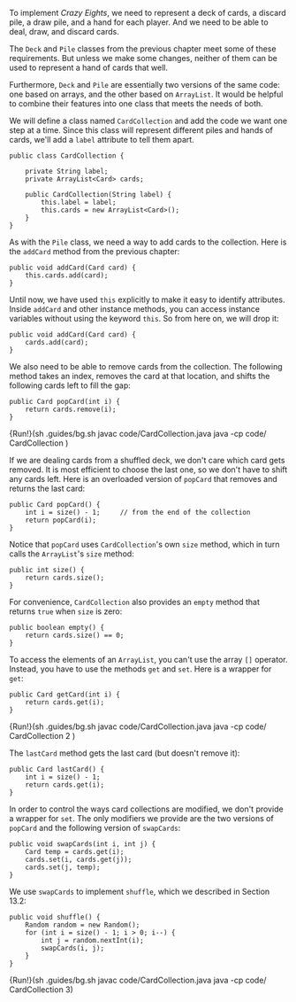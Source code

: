 To implement *Crazy Eights*, we need to represent a deck of cards, a discard pile, a draw pile, and a hand for each player.
And we need to be able to deal, draw, and discard cards.

The `Deck` and `Pile` classes from the previous chapter meet some of these requirements.
But unless we make some changes, neither of them can be used to represent a hand of cards that well.


Furthermore, `Deck` and `Pile` are essentially two versions of the same code: one based on arrays, and the other based on `ArrayList`.
It would be helpful to combine their features into one class that meets the needs of both.

We will define a class named `CardCollection` and add the code we want one step at a time.
Since this class will represent different piles and hands of cards, we'll add a `label` attribute to tell them apart.


```code
public class CardCollection {

    private String label;
    private ArrayList<Card> cards;

    public CardCollection(String label) {
        this.label = label;
        this.cards = new ArrayList<Card>();
    }
}
```


As with the `Pile` class, we need a way to add cards to the collection.
Here is the `addCard` method from the previous chapter:

```code
public void addCard(Card card) {
    this.cards.add(card);
}
```


Until now, we have used `this` explicitly to make it easy to identify attributes.
Inside `addCard` and other instance methods, you can access instance variables without using the keyword `this`.
So from here on, we will drop it:

```code
public void addCard(Card card) {
    cards.add(card);
}
```

We also need to be able to remove cards from the collection.
The following method takes an index, removes the card at that location, and shifts the following cards left to fill the gap:

```code
public Card popCard(int i) {
    return cards.remove(i);
}
```

{Run!}(sh .guides/bg.sh javac code/CardCollection.java java -cp code/ CardCollection )



If we are dealing cards from a shuffled deck, we don't care which card gets removed.
It is most efficient to choose the last one, so we don't have to shift any cards left.
Here is an overloaded version of `popCard` that removes and returns the last card:

```code
public Card popCard() {
    int i = size() - 1;     // from the end of the collection
    return popCard(i);
}
```

Notice that `popCard` uses `CardCollection`'s own `size` method, which in turn calls the `ArrayList`'s `size` method:

```code
public int size() {
    return cards.size();
}
```

For convenience, `CardCollection` also provides an `empty` method that returns `true` when `size` is zero:

```code
public boolean empty() {
    return cards.size() == 0;
}
```

To access the elements of an `ArrayList`, you can't use the array `[]` operator.
Instead, you have to use the methods `get` and `set`.
Here is a wrapper for `get`:

```code
public Card getCard(int i) {
    return cards.get(i);
}
```

{Run!}(sh .guides/bg.sh javac code/CardCollection.java java -cp code/ CardCollection 2 )


The `lastCard` method gets the last card (but doesn't remove it):

```code
public Card lastCard() {
    int i = size() - 1;
    return cards.get(i);
}
```


In order to control the ways card collections are modified, we don't provide a wrapper for `set`.
The only modifiers we provide are the two versions of `popCard` and the following version of `swapCards`:

```code
public void swapCards(int i, int j) {
    Card temp = cards.get(i);
    cards.set(i, cards.get(j));
    cards.set(j, temp);
}
```

We use `swapCards` to implement `shuffle`, which we described in Section 13.2:

```code
public void shuffle() {
    Random random = new Random();
    for (int i = size() - 1; i > 0; i--) {
        int j = random.nextInt(i);
        swapCards(i, j);
    }
}
```

{Run!}(sh .guides/bg.sh javac code/CardCollection.java java -cp code/ CardCollection 3)
